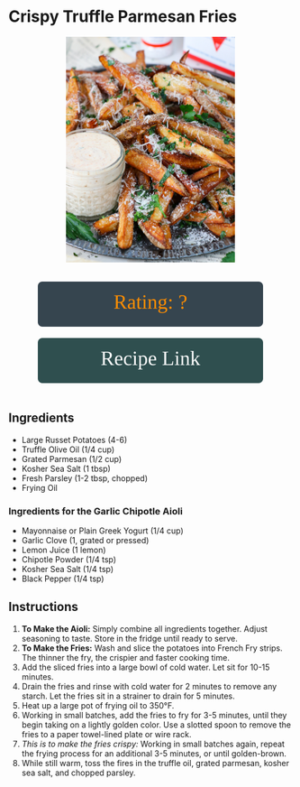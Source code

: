 # Crispy Truffle Parmesan Fries
<p align="center">
  <img src="images/crispy-truffle-parmesan-fries.jpg" width="300" height="400">
</p>

<br>

<div align="center">
  <img src="../graphics/svg/stars-unknown.svg" alt="Unknown Rating">
</div>

<br>

<div align="center">
  <a href="https://www.abrightmoment.com/recipes/crispy-homemade-truffle-parmesan-fries">
    <img src="../graphics/svg/link-button-recipe.svg" alt="Recipe Link">
  </a>
</div>

<br>

## Ingredients
- Large Russet Potatoes (4-6)
- Truffle Olive Oil (1/4 cup)
- Grated Parmesan (1/2 cup)
- Kosher Sea Salt (1 tbsp)
- Fresh Parsley (1-2 tbsp, chopped)
- Frying Oil

### Ingredients for the Garlic Chipotle Aioli
- Mayonnaise or Plain Greek Yogurt (1/4 cup)
- Garlic Clove (1, grated or pressed)
- Lemon Juice (1 lemon)
- Chipotle Powder (1/4 tsp)
- Kosher Sea Salt (1/4 tsp)
- Black Pepper (1/4 tsp)

## Instructions
1. **To Make the Aioli:** Simply combine all ingredients together. Adjust seasoning to taste. Store in the fridge until ready to serve.
2. **To Make the Fries:** Wash and slice the potatoes into French Fry strips. The thinner the fry, the crispier and faster cooking time.
3. Add the sliced fries into a large bowl of cold water. Let sit for 10-15 minutes.
4. Drain the fries and rinse with cold water for 2 minutes to remove any starch. Let the fries sit in a strainer to drain for 5 minutes.
5. Heat up a large pot of frying oil to 350°F.
6. Working in small batches, add the fries to fry for 3-5 minutes, until they begin taking on a lightly golden color. Use a slotted spoon to remove the fries to a paper towel-lined plate or wire rack.
7. *This is to make the fries crispy:* Working in small batches again, repeat the frying process for an additional 3-5 minutes, or until golden-brown.
8. While still warm, toss the fires in the truffle oil, grated parmesan, kosher sea salt, and chopped parsley.

